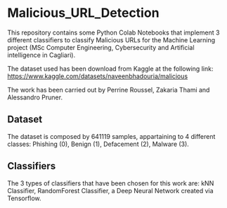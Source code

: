 # Malicious_URL_Detection
This repository contains some Python Colab Notebooks that implement 3 different classifiers to classify Malicious URLs for the Machine Learning project (MSc Computer Engineering, Cybersecurity and Artificial intelligence in Cagliari).

The dataset used has been download from Kaggle at the following link:
https://www.kaggle.com/datasets/naveenbhadouria/malicious

The work has been carried out by Perrine Roussel, Zakaria Thami and Alessandro Pruner.

## Dataset
The dataset is composed by 641119 samples, appartaining to 4 different classes:
Phishing (0), Benign (1), Defacement (2), Malware (3).

## Classifiers
The 3 types of classifiers that have been chosen for this work are: kNN Classifier, RandomForest Classifier, a Deep Neural Network created via Tensorflow.


